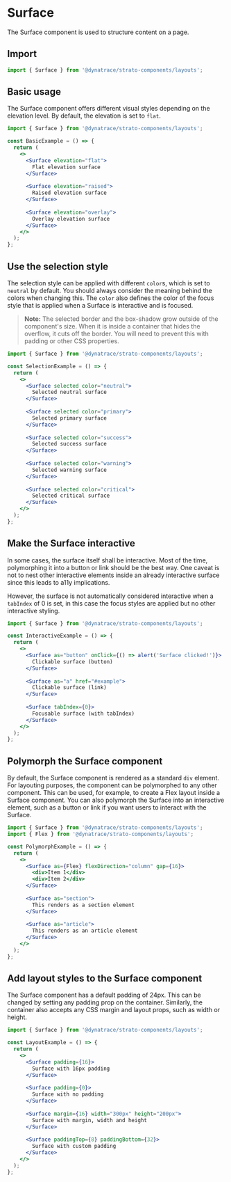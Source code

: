 # Surface

The Surface component is used to structure content on a page.

## Import

```jsx
import { Surface } from '@dynatrace/strato-components/layouts';
```

## Basic usage

The Surface component offers different visual styles depending on the elevation level. By default, the elevation is set to `flat`.

```jsx
import { Surface } from '@dynatrace/strato-components/layouts';

const BasicExample = () => {
  return (
    <>
      <Surface elevation="flat">
        Flat elevation surface
      </Surface>
      
      <Surface elevation="raised">
        Raised elevation surface
      </Surface>
      
      <Surface elevation="overlay">
        Overlay elevation surface
      </Surface>
    </>
  );
};
```

## Use the selection style

The selection style can be applied with different `color`s, which is set to `neutral` by default. You should always consider the meaning behind the colors when changing this. The `color` also defines the color of the focus style that is applied when a Surface is interactive and is focused.

> **Note:** The selected border and the box-shadow grow outside of the component's size. When it is inside a container that hides the overflow, it cuts off the border. You will need to prevent this with padding or other CSS properties.

```jsx
import { Surface } from '@dynatrace/strato-components/layouts';

const SelectionExample = () => {
  return (
    <>
      <Surface selected color="neutral">
        Selected neutral surface
      </Surface>
      
      <Surface selected color="primary">
        Selected primary surface
      </Surface>
      
      <Surface selected color="success">
        Selected success surface
      </Surface>
      
      <Surface selected color="warning">
        Selected warning surface
      </Surface>
      
      <Surface selected color="critical">
        Selected critical surface
      </Surface>
    </>
  );
};
```

## Make the Surface interactive

In some cases, the surface itself shall be interactive. Most of the time, polymorphing it into a button or link should be the best way. One caveat is not to nest other interactive elements inside an already interactive surface since this leads to a11y implications.

However, the surface is not automatically considered interactive when a `tabIndex` of 0 is set, in this case the focus styles are applied but no other interactive styling.

```jsx
import { Surface } from '@dynatrace/strato-components/layouts';

const InteractiveExample = () => {
  return (
    <>
      <Surface as="button" onClick={() => alert('Surface clicked!')}>
        Clickable surface (button)
      </Surface>
      
      <Surface as="a" href="#example">
        Clickable surface (link)
      </Surface>
      
      <Surface tabIndex={0}>
        Focusable surface (with tabIndex)
      </Surface>
    </>
  );
};
```

## Polymorph the Surface component

By default, the Surface component is rendered as a standard `div` element. For layouting purposes, the component can be polymorphed to any other component. This can be used, for example, to create a Flex layout inside a Surface component. You can also polymorph the Surface into an interactive element, such as a button or link if you want users to interact with the Surface.

```jsx
import { Surface } from '@dynatrace/strato-components/layouts';
import { Flex } from '@dynatrace/strato-components/layouts';

const PolymorphExample = () => {
  return (
    <>
      <Surface as={Flex} flexDirection="column" gap={16}>
        <div>Item 1</div>
        <div>Item 2</div>
      </Surface>
      
      <Surface as="section">
        This renders as a section element
      </Surface>
      
      <Surface as="article">
        This renders as an article element
      </Surface>
    </>
  );
};
```

## Add layout styles to the Surface component

The Surface component has a default padding of 24px. This can be changed by setting any padding prop on the container. Similarly, the container also accepts any CSS margin and layout props, such as width or height.

```jsx
import { Surface } from '@dynatrace/strato-components/layouts';

const LayoutExample = () => {
  return (
    <>
      <Surface padding={16}>
        Surface with 16px padding
      </Surface>
      
      <Surface padding={0}>
        Surface with no padding
      </Surface>
      
      <Surface margin={16} width="300px" height="200px">
        Surface with margin, width and height
      </Surface>
      
      <Surface paddingTop={8} paddingBottom={32}>
        Surface with custom padding
      </Surface>
    </>
  );
};
``` 